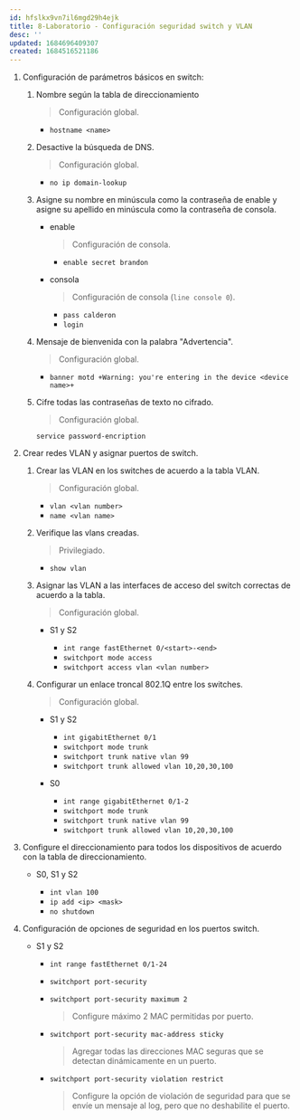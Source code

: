 ```yaml
---
id: hfslkx9vn7il6mgd29h4ejk
title: 8-Laboratorio - Configuración seguridad switch y VLAN
desc: ''
updated: 1684696409307
created: 1684516521186
---
```


1. Configuración de parámetros básicos en switch:

    1. Nombre según la tabla de direccionamiento

        > Configuración global.

        - `hostname <name>`

    2. Desactive la búsqueda de DNS.

        > Configuración global.

        - `no ip domain-lookup`

    3. Asigne su nombre en minúscula como la contraseña de enable y asigne su apellido en minúscula como la contraseña de consola.

       - enable

            > Configuración de consola.

            - `enable secret brandon`

        - consola

            > Configuración de consola (`line console 0`).

            - `pass calderon`
            - `login`

    4. Mensaje de bienvenida con la palabra "Advertencia".

        > Configuración global.

        - `banner motd +Warning: you're entering in the device <device name>+`

    5. Cifre todas las contraseñas de texto no cifrado.

        > Configuración global.

        `service password-encription`

2. Crear redes VLAN y asignar puertos de switch.

    1. Crear las VLAN en los switches de acuerdo a la tabla VLAN.

        > Configuración global.

        - `vlan <vlan number>`
        - `name <vlan name>`

    2. Verifique las vlans creadas.

        > Privilegiado.

        - `show vlan`

    3. Asignar las VLAN a las interfaces de acceso del switch correctas de acuerdo a la tabla.

        > Configuración global.

        - S1 y S2

            - `int range fastEthernet 0/<start>-<end>`
            - `switchport mode access`
            - `switchport access vlan <vlan number>`


    4. Configurar un enlace troncal 802.1Q entre los switches.

        > Configuración global.

        - S1 y S2

            - `int gigabitEthernet 0/1`
            - `switchport mode trunk`
            - `switchport trunk native vlan 99`
            - `switchport trunk allowed vlan 10,20,30,100`

        - S0

            - `int range gigabitEthernet 0/1-2`
            - `switchport mode trunk`
            - `switchport trunk native vlan 99`
            - `switchport trunk allowed vlan 10,20,30,100`

3. Configure el direccionamiento para todos los dispositivos de acuerdo con la tabla de direccionamiento.

    - S0, S1 y S2

        - `int vlan 100`
        - `ip add <ip> <mask>`
        - `no shutdown`

4. Configuración de opciones de seguridad en los puertos switch.

    - S1 y S2

        - `int range fastEthernet 0/1-24`
        - `switchport port-security`
        - `switchport port-security maximum 2`

            > Configure máximo 2 MAC permitidas por puerto.

        - `switchport port-security mac-address sticky`

            > Agregar todas las direcciones MAC seguras que se detectan dinámicamente en un puerto.

        - `switchport port-security violation restrict`

            > Configure la opción de violación de seguridad para que se envíe un mensaje al log, pero que no deshabilite el puerto.